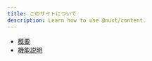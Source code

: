 ```yaml
---
title: このサイトについて
description: Learn how to use @nuxt/content.
---
```


- [概要](https://static.toyobunko-lab.jp/suikeichuzu/data/水経注図データベース概要.pdf)
- [機能説明](https://docs.google.com/document/d/1MpB4CfebygZE2C4VGUemjI0Pa7242go1Q_5tfMHxyCE/edit?usp=sharing)
